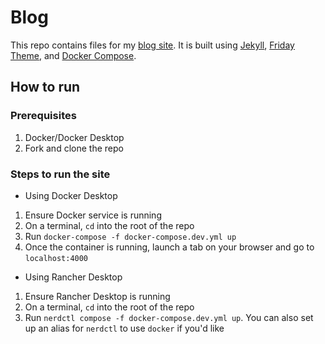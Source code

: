 # Blog

This repo contains files for my [blog site](https://levimatheri.github.io/blog/). It is built using [Jekyll](https://jekyllrb.com/), [Friday Theme](https://github.com/sfreytag/friday-theme), and [Docker Compose](https://docs.docker.com/compose/).

## How to run
### Prerequisites
1. Docker/Docker Desktop
2. Fork and clone the repo
### Steps to run the site
* Using Docker Desktop
1. Ensure Docker service is running
2. On a terminal, `cd` into the root of the repo
3. Run `docker-compose -f docker-compose.dev.yml up` 
4. Once the container is running, launch a tab on your browser and go to `localhost:4000`

* Using Rancher Desktop
1. Ensure Rancher Desktop is running
2. On a terminal, `cd` into the root of the repo
3. Run `nerdctl compose -f docker-compose.dev.yml up`. You can also set up an alias for `nerdctl` to use `docker` if you'd like
